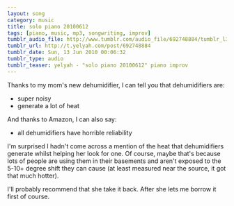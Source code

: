 ```yaml
---
layout: song
category: music
title: solo piano 20100612
tags: [piano, music, mp3, songwriting, improv]
tumblr_audio_file: http://www.tumblr.com/audio_file/692748884/tumblr_l3xsuwZyua1qzo4ep
tumblr_url: http://t.yelyah.com/post/692748884
tumblr_date: Sun, 13 Jun 2010 00:06:32
tumblr_type: audio
tumblr_teaser: yelyah - "solo piano 20100612" piano improv
---
```

Thanks to my mom's new dehumidifier, I can tell you that dehumidifiers are:

* super noisy
* generate a lot of heat

And thanks to Amazon, I can also say:

* all dehumidifiers have horrible reliability

I'm surprised I hadn't come across a mention of the heat that dehumidifiers generate whilst helping her look for one. Of course, maybe that's because lots of people are using them in their basements and aren't exposed to the 5-10+ degree shift they can cause (at least measured near the source, it got that much hotter).

I'll probably recommend that she take it back. After she lets me borrow it first of course.
